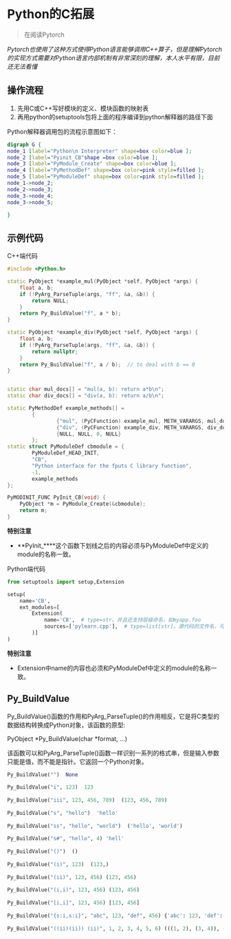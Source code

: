 
# Python的C拓展

> 在阅读Pytorch

*Pytorch也使用了这种方式使得Python语言能够调用C++算子，但是理解Pytorch的实现方式需要对Python语言内部机制有非常深刻的理解，本人水平有限，目前还无法看懂*

##  操作流程

1. 先用C或C++写好模块的定义、模块函数的映射表
2. 再用python的setuptools包将上面的程序编译到python解释器的路径下面



Python解释器调用包的流程示意图如下：


```dot
digraph G {
node_1 [label="Python\n Interpreter" shape=box color=blue ];
node_2 [label="Pyinit_CB"shape =box color=blue ];
node_3 [label="PyModule_Create" shape=box color=blue ];
node_4 [label="PyMethodDef" shape=box color=pink style=filled ];
node_5 [label="PyModuleDef" shape=box color=pink style=filled ];
node_1->node_2;
node_2->node_3;
node_3->node_4;
node_3->node_5;

}
```

##  示例代码

C++端代码

```cpp
#include <Python.h>

static PyObject *example_mul(PyObject *self, PyObject *args) {
    float a, b;
    if (!PyArg_ParseTuple(args, "ff", &a, &b)) {
        return NULL;
    }
    return Py_BuildValue("f", a * b);
}

static PyObject *example_div(PyObject *self, PyObject *args) {
    float a, b;
    if (!PyArg_ParseTuple(args, "ff", &a, &b)) {
        return nullptr;
    }
    return Py_BuildValue("f", a / b);  // to deal with b == 0
}


static char mul_docs[] = "mul(a, b): return a*b\n";
static char div_docs[] = "div(a, b): return a/b\n";

static PyMethodDef example_methods[] =
        {
                {"mul", (PyCFunction) example_mul, METH_VARARGS, mul_docs},
                {"div", (PyCFunction) example_div, METH_VARARGS, div_docs},
                {NULL, NULL, 0, NULL}
        };
static struct PyModuleDef cbmodule = {
        PyModuleDef_HEAD_INIT,
        "CB",
        "Python interface for the fputs C library function",
        -1,
        example_methods
};

PyMODINIT_FUNC PyInit_CB(void) {
    PyObject *m = PyModule_Create(&cbmodule);
    return m;
}


```

**特别注意**

+ **PyInit_\*\***这个函数下划线之后的内容必须与PyModuleDef中定义的module的名称一致。

Python端代码

```python
from setuptools import setup,Extension

setup(
    name='CB',
    ext_modules=[
        Extension(
            name='CB',  # type=str。并且还支持层级命名，如myapp.foo
            sources=['pylearn.cpp'],  # type=list[str]。源代码的文件名，可以用glob.glob查找所有.c文件
        )]
)
```

**特别注意**

+ Extension中name的内容也必须和PyModuleDef中定义的module的名称一致。



##  Py_BuildValue

Py_BuildValue()函数的作用和PyArg_ParseTuple()的作用相反，它是将C类型的数据结构转换成Python对象，该函数的原型:

PyObject *Py_BuildValue(char *format, ...)


该函数可以和PyArg_ParseTuple()函数一样识别一系列的格式串，但是输入参数只能是值，而不能是指针。它返回一个Python对象。

```python
Py_BuildValue("")  None
 
Py_BuildValue("i", 123)  123
 
Py_BuildValue("iii", 123, 456, 789)  (123, 456, 789)
 
Py_BuildValue("s", "hello")  'hello'
 
Py_BuildValue("ss", "hello", "world")  ('hello', 'world')
 
Py_BuildValue("s#", "hello", 4) 'hell'
 
Py_BuildValue("()")  ()
 
Py_BuildValue("(i)", 123)  (123,)
 
Py_BuildValue("(ii)", 123, 456) (123, 456)
 
Py_BuildValue("(i,i)", 123, 456) (123, 456)
 
Py_BuildValue("[i,i]", 123, 456) [123, 456] 
 
Py_BuildValue("{s:i,s:i}", "abc", 123, "def", 456) {'abc': 123, 'def': 456}
 
Py_BuildValue("((ii)(ii)) (ii)", 1, 2, 3, 4, 5, 6) (((1, 2), (3, 4)), (5, 6))
```



